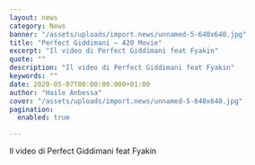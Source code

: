 ```yaml
---
layout: news
category: News
banner: "/assets/uploads/import.news/unnamed-5-640x640.jpg"
title: "Perfect Giddimani – 420 Movie"
excerpt: "Il video di Perfect Giddimani feat Fyakin"
quote: ""
description: "Il video di Perfect Giddimani feat Fyakin"
keywords: ""
date: 2020-05-07T00:00:00.000+01:00
author: "Haile Anbessa"
cover: "/assets/uploads/import.news/unnamed-5-640x640.jpg"
pagination:
  enabled: true

---
```


Il video di Perfect Giddimani feat Fyakin